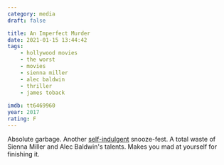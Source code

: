 ```yaml
---
category: media
draft: false

title: An Imperfect Murder
date: 2021-01-15 13:44:42
tags:
    - hollywood movies
    - the worst
    - movies
    - sienna miller
    - alec baldwin
    - thriller
    - james toback
    
imdb: tt6469960
year: 2017
rating: F
---
```


Absolute garbage. Another [self-indulgent](/media/im-thinking-of-ending-things/) snooze-fest. A total waste of Sienna Miller and Alec Baldwin's talents. Makes you mad at yourself for finishing it.
